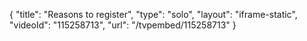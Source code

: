 {
    "title": "Reasons to register",
    "type": "solo",
    "layout": "iframe-static",
    "videoId": "115258713",
    "url": "\/tvpembed\/115258713"
}